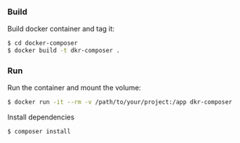 ### Build

Build docker container and tag it:

```sh
$ cd docker-composer
$ docker build -t dkr-composer .
```
### Run

Run the container and mount the volume:

```sh
$ docker run -it --rm -v /path/to/your/project:/app dkr-composer
```
Install dependencies

```sh
$ composer install
```